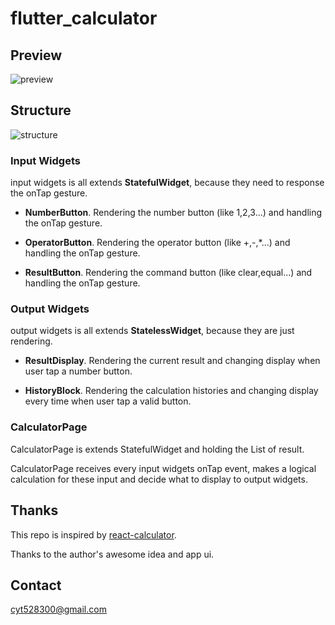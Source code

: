 # flutter_calculator

## Preview

![preview](https://user-gold-cdn.xitu.io/2018/9/30/1662ad71fa520bae?imageslim)

## Structure

![structure](https://user-gold-cdn.xitu.io/2018/9/30/1662ac4720f10da4?imageView2/0/w/1280/h/960/format/webp/ignore-error/1)

### Input Widgets

input widgets is all extends **StatefulWidget**, because they need to response the onTap gesture.

* **NumberButton**. Rendering the number button (like 1,2,3...) and handling the onTap gesture.

* **OperatorButton**. Rendering the operator button (like +,-,*...)  and handling the onTap gesture.

* **ResultButton**. Rendering the command button (like clear,equal...)  and handling the onTap gesture.


### Output Widgets

output widgets is all extends **StatelessWidget**, because they are just rendering.

* **ResultDisplay**. Rendering the current result and changing display when user tap a number button.

* **HistoryBlock**. Rendering the calculation histories and changing display every time when user tap a valid button.

### CalculatorPage

CalculatorPage is extends StatefulWidget and holding the List of result. 

CalculatorPage receives every input widgets onTap event, makes a logical calculation for these input and decide what to display to output widgets.

## Thanks

This repo is inspired by [react-calculator](https://github.com/benoitvallon/react-native-nw-react-calculator). 

Thanks to the author's awesome idea and app ui.

## Contact

cyt528300@gmail.com
